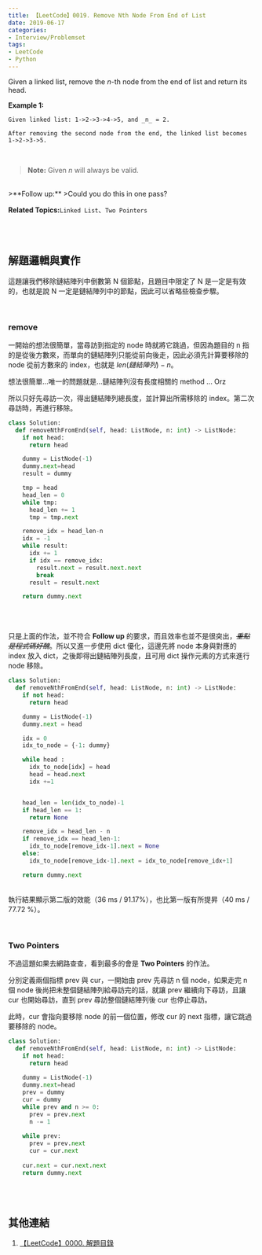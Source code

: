 ```yaml
---
title: 【LeetCode】0019. Remove Nth Node From End of List
date: 2019-06-17
categories:
- Interview/Problemset
tags:
- LeetCode
- Python
--- 
```


Given a linked list, remove the _n_-th node from the end of list and return its head.

<!--more-->

**Example 1:**
```
Given linked list: 1->2->3->4->5, and _n_ = 2.

After removing the second node from the end, the linked list becomes 1->2->3->5.
```
<br>

> **Note:**
> Given  _n_  will always be valid.

<br>
>**Follow up:**
>Could you do this in one pass?

<br>

**Related Topics:**`Linked List`、`Two Pointers`

<br><br>

## 解題邏輯與實作
這題讓我們移除鏈結陣列中倒數第 N 個節點，且題目中限定了 N 是一定是有效的，也就是說 N 一定是鏈結陣列中的節點，因此可以省略些檢查步驟。

<br>

### remove
一開始的想法很簡單，當尋訪到指定的 node 時就將它跳過，但因為題目的 n 指的是從後方數來，而單向的鏈結陣列只能從前向後走，因此必須先計算要移除的 node 從前方數來的 index，也就是 $len(鏈結陣列) - n$。

想法很簡單...唯一的問題就是...鏈結陣列沒有長度相關的 method ... Orz

所以只好先尋訪一次，得出鏈結陣列總長度，並計算出所需移除的 index。第二次尋訪時，再進行移除。


```python 
class Solution:
  def removeNthFromEnd(self, head: ListNode, n: int) -> ListNode:
    if not head: 
      return head	

    dummy = ListNode(-1)
    dummy.next=head
    result = dummy

    tmp = head
    head_len = 0
    while tmp:
      head_len += 1
      tmp = tmp.next

    remove_idx = head_len-n 
    idx = -1
    while result:
      idx += 1
      if idx == remove_idx: 
        result.next = result.next.next
        break
      result = result.next

    return dummy.next
```

<br><br>

只是上面的作法，並不符合 **Follow up** 的要求，而且效率也並不是很突出，*~~重點是程式碼好醜~~*。所以又進一步使用 dict 優化，這邊先將 node 本身與對應的 index 放入 dict，之後即得出鏈結陣列長度，且可用 dict 操作元素的方式來進行 node 移除。<br>


```python 
class Solution:
  def removeNthFromEnd(self, head: ListNode, n: int) -> ListNode:
    if not head: 
      return head	

    dummy = ListNode(-1)
    dummy.next = head

    idx = 0
    idx_to_node = {-1: dummy}

    while head :
      idx_to_node[idx] = head
      head = head.next
      idx +=1


    head_len = len(idx_to_node)-1
    if head_len == 1:
      return None

    remove_idx = head_len - n 
    if remove_idx == head_len-1:
      idx_to_node[remove_idx-1].next = None
    else:
      idx_to_node[remove_idx-1].next = idx_to_node[remove_idx+1]

    return dummy.next
```

<br>執行結果顯示第二版的效能（36 ms /  91.17%），也比第一版有所提昇（40 ms / 77.72 %）。

<br>

### Two Pointers

不過這題如果去網路查查，看到最多的會是 **Two Pointers** 的作法。

分別定義兩個指標 prev 與 cur，一開始由 prev 先尋訪 n 個 node，如果走完 n 個 node 後尚把未整個鏈結陣列給尋訪完的話，就讓 prev 繼續向下尋訪，且讓 cur 也開始尋訪，直到 prev 尋訪整個鏈結陣列後 cur 也停止尋訪。

此時，cur 會指向要移除 node 的前一個位置，修改 cur 的 next 指標，讓它跳過要移除的 node。

```python 
class Solution:
  def removeNthFromEnd(self, head: ListNode, n: int) -> ListNode:
    if not head:
      return head
      
    dummy = ListNode(-1)
    dummy.next=head
    prev = dummy
    cur = dummy
    while prev and n >= 0:
      prev = prev.next
      n -= 1 
            
    while prev:
      prev = prev.next
      cur = cur.next
            
    cur.next = cur.next.next
    return dummy.next
```


<br><br>

## 其他連結
1. [【LeetCode】0000. 解題目錄](/LeetCode-0000-Contents/)
